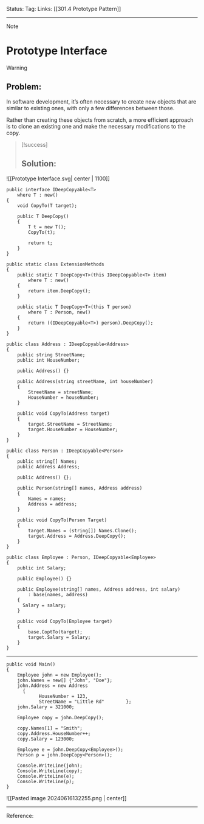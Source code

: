 Status: 
Tag:
Links: [[301.4 Prototype Pattern]]

---
> [!note] 
>  # Prototype Interface




> [!warning] 
> ## Problem: 

In software development, it’s often necessary to create new objects that are similar to existing ones, with only a few differences between those. 

Rather than creating these objects from scratch, a more efficient approach is to clone an existing one and make the necessary modifications to the copy.


> [!success] 
> ## Solution: 

![[Prototype Interface.svg| center | 1100]]

``` run-csharp
public interface IDeepCopyable<T>
	where T : new()
{
	void CopyTo(T target);
	
	public T DeepCopy()
	{
		T t = new T();
		CopyTo(t);
		
		return t;
	}
}
```

``` run-csharp
public static class ExtensionMethods
{
	public static T DeepCopy<T>(this IDeepCopyable<T> item)
		where T : new()
	{
		return item.DeepCopy();
	}
	
	public static T DeepCopy<T>(this T person)
		where T : Person, new()
	{
		return ((IDeepCopyable<T>) person).DeepCopy();
	}
}
```

``` run-csharp
public class Address : IDeepCopyable<Address>
{
	public string StreetName;
	public int HouseNumber;
	
	public Address() {}
	
	public Address(string streetName, int houseNumber)
	{
		StreetName = streetName;
		HouseNumber = houseNumber;
	}
	
	public void CopyTo(Address target)
	{
		target.StreetName = StreetName;
		target.HouseNumber = HouseNumber;
	}
}
```

``` run-csharp
public class Person : IDeepCopyable<Person>
{
	public string[] Names;
	public Address Address;
	
	public Address() {};
	
	public Person(string[] names, Address address)
	{
		Names = names;
		Address = address;
	}
	
	public void CopyTo(Person Target)
	{
		target.Names = (string[]) Names.Clone();
		target.Address = Address.DeepCopy();
	}
}
```

``` run-csharp
public class Employee : Person, IDeepCopyable<Employee>
{
	public int Salary;
	
	public Employee() {}
	
	public Employee(string[] names, Address address, int salary)   
        : base(names, address)  
	{  
	  Salary = salary;  
	}
	
	public void CopyTo(Employee target)
	{
		base.CoptTo(target);
		target.Salary = Salary;
	} 
}
```

---

``` run-csharp
public void Main()  
{  
	Employee john = new Employee();  
	john.Names = new[] {"John", "Doe"};  
	john.Address = new Address  
	  {  
			HouseNumber = 123,  
			StreetName = "Little Rd"        };  
	john.Salary = 321000;  
	
	Employee copy = john.DeepCopy();  
	
	copy.Names[1] = "Smith";  
	copy.Address.HouseNumber++;  
	copy.Salary = 123000;  
	
	Employee e = john.DeepCopy<Employee>();  
	Person p = john.DeepCopy<Person>();  
	
	Console.WriteLine(john);  
	Console.WriteLine(copy);  
	Console.WriteLine(e);  
	Console.WriteLine(p);  
}
```

![[Pasted image 20240616132255.png | center]]

---
Reference: